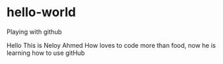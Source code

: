 # hello-world
Playing with github

Hello This is Neloy Ahmed How loves to code more than food, now he is learning how to use gitHub
